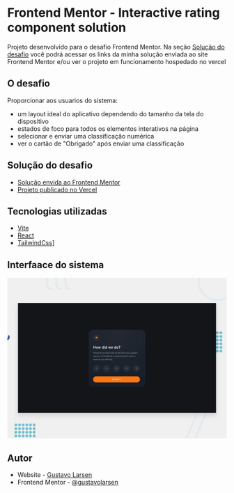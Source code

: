 # Frontend Mentor - Interactive rating component solution

Projeto desenvolvido para o desafio Frontend Mentor. Na seção [Solução do desafio](#solução-do-desafio) você podrá acessar os links da minha solução enviada ao site Frontend Mentor e/ou ver o projeto em funcionamento hospedado no vercel

## O desafio

Proporcionar aos usuarios do sistema:

- um layout ideal do aplicativo dependendo do tamanho da tela do dispositivo
- estados de foco para todos os elementos interativos na página
- selecionar e enviar uma classificação numérica
- ver o cartão de "Obrigado" após enviar uma classificação

## Solução do desafio

- [Solução envida ao Frontend Mentor](https://www.frontendmentor.io/solutions/interctive-rating-app-build-with-vite-react-andtailwindcss-YJfRM2wofY)
- [Projeto publicado no Vercel](https://interctive-rating-gustavolarsen.vercel.app)

## Tecnologias utilizadas

- [Vite](https://vitejs.dev/)
- [React](https://reactjs.org/)
- [TailwindCss](https://tailwindcss.com/)]

## Interfaace do sistema

![](./design/desktop-preview.jpg)

## Autor

- Website - [Gustavo Larsen](https://github.com/gustavolarsen)
- Frontend Mentor - [@gustavolarsen](https://www.frontendmentor.io/profile/gustavolarsen)
